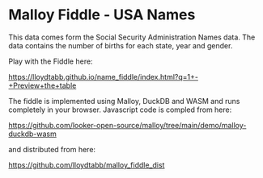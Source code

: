 # Malloy Fiddle - USA Names
This data comes form the Social Security Administration Names data.  The
data contains the number of births for each state, year and gender.

Play with the Fiddle here:

  https://lloydtabb.github.io/name_fiddle/index.html?q=1+-+Preview+the+table

The fiddle is implemented using Malloy, DuckDB and WASM and runs completely
in your browser.  Javascript code is compled from here:

  https://github.com/looker-open-source/malloy/tree/main/demo/malloy-duckdb-wasm
  
 and distributed from here:
 
   https://github.com/lloydtabb/malloy_fiddle_dist
   
 
